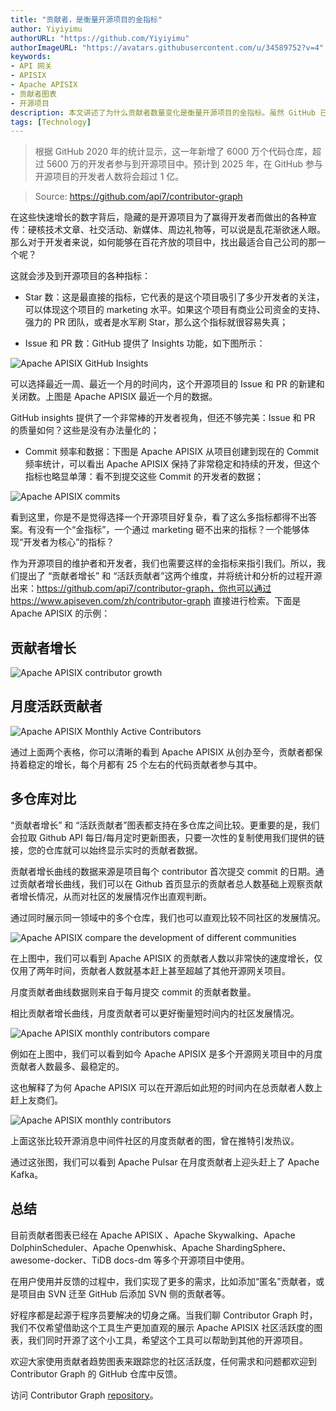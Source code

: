 ```yaml
---
title: "贡献者，是衡量开源项目的金指标"
author: Yiyiyimu
authorURL: "https://github.com/Yiyiyimu"
authorImageURL: "https://avatars.githubusercontent.com/u/34589752?v=4"
keywords:
- API 网关
- APISIX
- Apache APISIX
- 贡献者图表
- 开源项目
description: 本文讲述了为什么贡献者数量变化是衡量开源项目的金指标。虽然 GitHub 已有的指标数量很多，例如 Star 数、Issue 数量和 PR 数量，但是这些指标都不能直观地反映出一个开源项目在一段时间内的变化趋势和活跃度。所以笔者 Yiyiyimu 提出了新的指标：贡献者增长和月度活跃贡献者，并创造了一款开源工具，其名为“献者图表”，方便 GitHub 用户使用这些指标来确认项目的活跃度。目前，多个开源项目已经在使用贡献者图表。
tags: [Technology]
---
```


> 根据 GitHub 2020 年的统计显示，这一年新增了 6000 万个代码仓库，超过 5600 万的开发者参与到开源项目中。预计到 2025 年，在 GitHub 参与开源项目的开发者人数将会超过 1 亿。

<!--truncate-->

> Source:
> https://github.com/api7/contributor-graph

在这些快速增长的数字背后，隐藏的是开源项目为了赢得开发者而做出的各种宣传：硬核技术文章、社交活动、新媒体、周边礼物等，可以说是乱花渐欲迷人眼。那么对于开发者来说，如何能够在百花齐放的项目中，找出最适合自己公司的那一个呢？

这就会涉及到开源项目的各种指标：

- Star 数：这是最直接的指标，它代表的是这个项目吸引了多少开发者的关注，可以体现这个项目的 marketing 水平。如果这个项目有商业公司资金的支持、强力的 PR 团队，或者是水军刷 Star，那么这个指标就很容易失真；

- Issue 和 PR 数：GitHub 提供了 Insights 功能，如下图所示：

![Apache APISIX GitHub Insights](../static/img/blog_img/2021-08-14-1.webp)

可以选择最近一周、最近一个月的时间内，这个开源项目的 Issue 和 PR 的新建和关闭数。上图是 Apache APISIX 最近一个月的数据。

GitHub insights 提供了一个非常棒的开发者视角，但还不够完美：Issue 和 PR 的质量如何？这些是没有办法量化的；

- Commit 频率和数据：下图是 Apache APISIX 从项目创建到现在的 Commit 频率统计，可以看出 Apache APISIX 保持了非常稳定和持续的开发，但这个指标也略显单薄：看不到提交这些 Commit 的开发者的数据；

![Apache APISIX commits](../static/img/blog_img/2021-08-14-2.webp)

看到这里，你是不是觉得选择一个开源项目好复杂，看了这么多指标都得不出答案。有没有一个“金指标”，一个通过 marketing 砸不出来的指标？一个能够体现“开发者为核心”的指标？

作为开源项目的维护者和开发者，我们也需要这样的金指标来指引我们。所以，我们提出了 “贡献者增长” 和 “活跃贡献者”这两个维度，并将统计和分析的过程开源出来：https://github.com/api7/contributor-graph，你也可以通过 https://www.apiseven.com/zh/contributor-graph 直接进行检索。下面是 Apache APISIX 的示例：

## 贡献者增长

![Apache APISIX contributor growth](../static/img/blog_img/2021-08-14-3.webp)

## 月度活跃贡献者

![Apache APISIX Monthly Active Contributors](../static/img/blog_img/2021-08-14-4.webp)

通过上面两个表格，你可以清晰的看到 Apache APISIX 从创办至今，贡献者都保持着稳定的增长，每个月都有 25 个左右的代码贡献者参与其中。

## 多仓库对比

“贡献者增长” 和 “活跃贡献者”图表都支持在多仓库之间比较。更重要的是，我们会拉取 Github API 每日/每月定时更新图表，只要一次性的复制使用我们提供的链接，您的仓库就可以始终显示实时的贡献者数据。

贡献者增长曲线的数据来源是项目每个 contributor 首次提交 commit 的日期。通过贡献者增长曲线，我们可以在 Github 首页显示的贡献者总人数基础上观察贡献者增长情况，从而对社区的发展情况作出直观判断。

通过同时展示同一领域中的多个仓库，我们也可以直观比较不同社区的发展情况。

![Apache APISIX compare the development of different communities](../static/img/blog_img/2021-08-14-5.webp)

在上图中，我们可以看到 Apache APISIX 的贡献者人数以非常快的速度增长，仅仅用了两年时间，贡献者人数就基本赶上甚至超越了其他开源网关项目。

月度贡献者曲线数据则来自于每月提交 commit 的贡献者数量。

相比贡献者增长曲线，月度贡献者可以更好衡量短时间内的社区发展情况。

![Apache APISIX monthly contributors compare](../static/img/blog_img/2021-08-14-6.webp)

例如在上图中，我们可以看到如今 Apache APISIX 是多个开源网关项目中的月度贡献者人数最多、最稳定的。

这也解释了为何 Apache APISIX 可以在开源后如此短的时间内在总贡献者人数上赶上友商们。

![Apache APISIX monthly contributors](../static/img/blog_img/2021-08-14-7.webp)

上面这张比较开源消息中间件社区的月度贡献者的图，曾在推特引发热议。

通过这张图，我们可以看到 Apache Pulsar 在月度贡献者上迎头赶上了 Apache Kafka。

## 总结

目前贡献者图表已经在 Apache APISIX 、Apache Skywalking、Apache DolphinScheduler、Apache Openwhisk、Apache ShardingSphere、awesome-docker、TiDB docs-dm 等多个开源项目中使用。

在用户使用并反馈的过程中，我们实现了更多的需求，比如添加“匿名”贡献者，或是项目由 SVN 迁至 GitHub 后添加 SVN 侧的贡献者等。

好程序都是起源于程序员要解决的切身之痛。当我们聊 Contributor Graph 时，我们不仅希望借助这个工具生产更加直观的展示 Apache APISIX 社区活跃度的图表，我们同时开源了这个小工具，希望这个工具可以帮助到其他的开源项目。

欢迎大家使用贡献者趋势图表来跟踪您的社区活跃度，任何需求和问题都欢迎到 Contributor Graph 的 GitHub 仓库中反馈。

访问 Contributor Graph [repository](https://github.com/api7/contributor-graph)。
